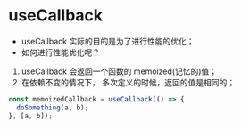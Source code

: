 # useCallback

- useCallback 实际的目的是为了进行性能的优化；
- 如何进行性能优化呢？

1. useCallback 会返回一个函数的 memoized(记忆的)值；
2. 在依赖不变的情况下， 多次定义的时候，返回的值是相同的；

```js
const memoizedCallback = useCallback(() => {
  doSomething(a, b);
}, [a, b]);
```
